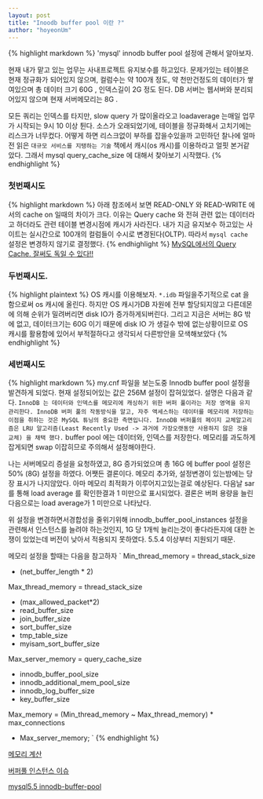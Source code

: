 ```yaml
---
layout: post
title: "Inoodb buffer pool 이란 ?"
author: "hoyeonUm"
---
```

{% highlight markdown %}
'mysql' innodb buffer pool 설정에 관해서 알아보자.


현재 내가 맡고 있는 업무는 사내프로젝트 유지보수를 하고있다.
문제가있는 테이블은 현재 정규화가 되어있지 않으며, 컬럼수는 약 100개 정도,  약 천만건정도의 데이터가 쌓여있으며 총 데이터 크기 60G , 인덱스길이 2G 정도 된다.  DB 서버는 웹서버와 분리되어있지 않으며 현재 서버메모리는 8G .


모든 쿼리는 인덱스를 타지만, slow query 가 많이올라오고 loadaverage 는매일 업무가 시작되는 9시  10 이상 튄다.
소스가 오래되었기에, 테이블을 정규화해서 고치기에는 리스크가 너무컸다. 어떻게 하면 리스크없이 부하를 잡을수있을까 고민하던 찰나에 얼마전 읽은 `대규모 서비스를 지탱하는 기술` 책에서 캐시(os 캐시)를 이용하라고 얼핏 본거같았다. 그래서 mysql query_cache_size 에 대해서 찾아보기 시작했다.
{% endhighlight %}

### 첫번째시도
{% highlight markdown %}
아래 참조에서 보면 READ-ONLY 와 READ-WRITE 에서의 cache on 일때의 차이가 크다. 이유는 Query cache 와 전혀 관련 없는 데이터라고 하더라도 관련 테이블 변경시점에 캐시가 사라진다. 내가 지금 유지보수 하고있는 사이트는 실시간으로 100개의 컬럼들이 수시로 변경된다(OLTP). 따라서 `mysql cache` 설정은 변경하지 않기로 결정했다.
{% endhighlight %}
[MySQL에서의 Query Cache. 잘써도 독일 수 있다!!](http://blog.naver.com/PostView.nhn?blogId=bomyzzang&logNo=220797362103&parentCategoryNo=&categoryNo=10&viewDate=&isShowPopularPosts=true&from=search)


### 두번째시도.
{% highlight plaintext %}
OS 캐시를 이용해보자. `*.idb` 파일을주기적으로  cat 을 함으로써 os 캐시에 올린다. 하지만 OS 캐시가DB 자원에 전부 할당되지않고 다른데몬에 의해 순위가 밀려버리면 disk IO가 증가하게되버린다. 그리고 지금은 서버는 8G 밖에 없고, 데이터크기는 60G 이기 때문에 disk IO 가 생길수 밖에 없는상황이므로 OS 캐시를 활용함에 있어서 부적절하다고 생각되서 다른방안을 모색해보았다
{% endhighlight %}

### 세번째시도
{% highlight markdown %}
my.cnf 파일을 보는도중 Innodb buffer pool 설정을 발견하게 되었다. 현재 설정되어있는 값은 256M 설정이 잡혀있었다.
설명은 다음과 같다.
`InnoDB 는 데이터와 인덱스를 메모리에 캐싱하기 위한 버퍼 풀이라는 저장 영역을 유지 관리한다. InnoDB 버퍼 풀의 작동방식을 알고, 자주 액세스하는 데이터를 메모리에 저장하는 이점을 취하는 것은 MySQL 튜닝의 중요한 측면입니다. InnoDB 버퍼풀의 페이지 교체알고리즘은 LRU 알고리즘(Least Recently Used -> 과거에 가장오랫동안 사용하지 않은 것을 교체) 을 채택
했다.`
buffer pool 에는 데이터와, 인덱스를 저장한다.
메모리를 과도하게 잡게되면 swap 이잡히므로 주의해서 설정해야한다.

나는 서버메모리 증설을 요청하였고, 8G 증가되었으며 총 16G 에 buffer pool 설정은 50% (8G) 설정을 하였다.
어쨋든 결론이다.  메모리 추가와, 설정변경이 있는밤에는 당장 표시가 나지않았다. 아마 메모리 최적화가 이루어지고있는걸로 예상된다.
다음날  sar 를 통해 load average 를 확인한결과 1 미만으로 표시되었다.
결론은 버퍼 용량을 늘린다음으로는 load average가 1 미만으로 나타났다.

위 설정을 변경하면서경합성을 줄위기위해 innodb_buffer_pool_instances 설정을  관련해서 인스턴스를 늘려야 하는것인지,  1G 당 1개씩 늘리는것이 좋다라든지에 대한 논쟁이 있었는데 
버전이 낮아서 적용되지 못하였다. 5.5.4 이상부터 지원되기 때문.

메모리 설정을 할때는 다음을 참고하자
`
Min_thread_memory =
  thread_stack_size
  + (net_buffer_length * 2)

Max_thread_memory =
  thread_stack_size
  + (max_allowed_packet*2)
  + read_buffer_size
  + join_buffer_size
  + sort_buffer_size
  + tmp_table_size
  + myisam_sort_buffer_size

Max_server_memory =
  query_cache_size
  + innodb_buffer_pool_size
  + innodb_additional_mem_pool_size
  + innodb_log_buffer_size
  + key_buffer_size

Max_memory =
  (Min_thread_memory ~ Max_thread_memory) * max_connections
  + Max_server_memory;
`
{% endhighlight %}

[메모리 계산](http://intomysql.blogspot.com/2010/12/mysql_9509.html)

[버퍼풀 인스턴스 이슈](https://blog.jcole.us/2010/09/28/mysql-swap-insanity-and-the-numa-architecture/)

[mysql5.5 innodb-buffer-pool](https://dev.mysql.com/doc/refman/5.5/en/innodb-buffer-pool.html)

